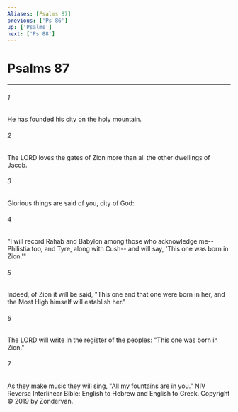 ```yaml
---
Aliases: [Psalms 87]
previous: ['Ps 86']
up: ['Psalms']
next: ['Ps 88']
---
```

# Psalms 87

***


###### 1 
He has founded his city on the holy mountain. 

###### 2 
The LORD loves the gates of Zion more than all the other dwellings of Jacob. 

###### 3 
Glorious things are said of you, city of God: 

###### 4 
"I will record Rahab and Babylon among those who acknowledge me-- Philistia too, and Tyre, along with Cush-- and will say, 'This one was born in Zion.'" 

###### 5 
Indeed, of Zion it will be said, "This one and that one were born in her, and the Most High himself will establish her." 

###### 6 
The LORD will write in the register of the peoples: "This one was born in Zion." 

###### 7 
As they make music they will sing, "All my fountains are in you." NIV Reverse Interlinear Bible: English to Hebrew and English to Greek. Copyright © 2019 by Zondervan.
